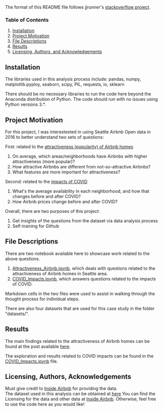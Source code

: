 The format of this README file follows jjrunner's [stackoverflow project](https://github.com/jjrunner/stackoverflow/blob/master/README.md).


### Table of Contents

1. [Installation](#installation)
2. [Project Motivation](#motivation)
3. [File Descriptions](#files)
4. [Results](#results)
5. [Licensing, Authors, and Acknowledgements](#licensing)

## Installation <a name="installation"></a>

The libraries used in this analysis process include:
pandas, numpy, matplotlib.pyploy, seaborn, scipy, PIL, requests, io, sklearn

There should be no necessary libraries to run the code here beyond the Anaconda distribution of Python. The code should run with no issues using Python versions 3.*.

## Project Motivation<a name="motivation"></a>

For this project, I was interestested in using Seattle Airbnb Open data in 2016 to better understand two sets of questions:

First: related to the [attractiveness (popularity) of Airbnb homes](https://github.com/sheilaxz/airbnb_seattle/blob/main/Attractiveness_Airbnb.ipynb)
1. On average, which areas/neighborhoods have Airbnbs with higher attractiveness (more popular)?
2. How attractive Airbnbs are different from not-so-attractive Airbnbs?
3. What features are more important for attractiveness?

Second: related to the [impacts of COVID](https://github.com/sheilaxz/airbnb_seattle/blob/main/COVID_Impacts.ipynb)
1. What's the average availability in each neighborhood, and how that changes before and after COVID?
2. How Airbnb prices change before and after COVID?

Overall, there are two purposes of this project:
1. Get insights of the questions from the dataset via data analysis process
2. Self-training for Github

## File Descriptions <a name="files"></a>

There are two notebook available here to showcase work related to the above questions.  
1. [Attractiveness_Airbnb.ipynb](https://github.com/sheilaxz/airbnb_seattle/blob/main/Attractiveness_Airbnb.ipynb), which deals with questions related to the attractiveness of Airbnb homes in Seattle area.
2. [COVID_Impacts.ipynb](https://github.com/sheilaxz/airbnb_seattle/blob/main/COVID_Impacts.ipynb), which answers questions related to the impacts of COVID.

Markdown cells in the two files were used to assist in walking through the thought process for individual steps. 

There are also four datasets that are used for this case study in the folder "datasets/".

## Results<a name="results"></a>

The main findings related to the attractiveness of Airbnb homes can be found at the post available [here](https://shxz.medium.com/how-to-make-your-airbnb-more-attractive-2d8146da4319).

The exploration and results related to COVID impacts can be found in the [COVID_Impacts.ipynb](https://github.com/sheilaxz/airbnb_seattle/blob/main/COVID_Impacts.ipynb) file.

## Licensing, Authors, Acknowledgements<a name="licensing"></a>

Must give credit to [Inside Airbnb](http://insideairbnb.com/get-the-data.html) for providing the data.  
The dataset used in this analysis can be obtained at [here](https://www.kaggle.com/airbnb/seattle)
You can find the Licensing for the data and other data at [Inside Airbnb](http://insideairbnb.com/get-the-data.html).  Otherwise, feel free to use the code here as you would like! 

